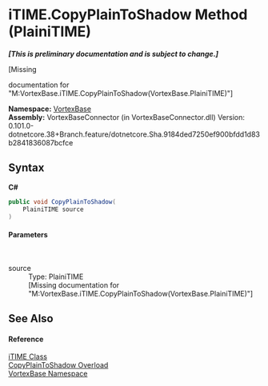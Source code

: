 # iTIME.CopyPlainToShadow Method (PlainiTIME)
 _**\[This is preliminary documentation and is subject to change.\]**_

\[Missing <summary> documentation for "M:VortexBase.iTIME.CopyPlainToShadow(VortexBase.PlainiTIME)"\]

**Namespace:**&nbsp;<a href="N_VortexBase.md">VortexBase</a><br />**Assembly:**&nbsp;VortexBaseConnector (in VortexBaseConnector.dll) Version: 0.101.0-dotnetcore.38+Branch.feature/dotnetcore.Sha.9184ded7250ef900bfdd1d83b2841836087bcfce

## Syntax

**C#**<br />
``` C#
public void CopyPlainToShadow(
	PlainiTIME source
)
```


#### Parameters
&nbsp;<dl><dt>source</dt><dd>Type: PlainiTIME<br />\[Missing <param name="source"/> documentation for "M:VortexBase.iTIME.CopyPlainToShadow(VortexBase.PlainiTIME)"\]</dd></dl>

## See Also


#### Reference
<a href="T_VortexBase_iTIME.md">iTIME Class</a><br /><a href="Overload_VortexBase_iTIME_CopyPlainToShadow.md">CopyPlainToShadow Overload</a><br /><a href="N_VortexBase.md">VortexBase Namespace</a><br />
